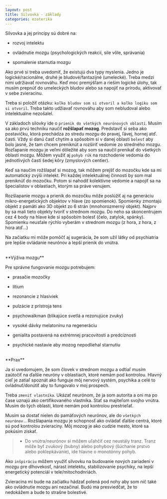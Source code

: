 ```yaml
---
layout: post
title: Silvovka - základy
categories: ezoterika
---
```


Silvovka a jej princípy sú dobré na:

- rozvoj intelektu

- ovládnutie mozgu (psychologických reakcií, sile vôle, správania)

- spomalenie starnutia mozgu


Ako prvé si treba uvedomiť, že existujú dva typy myslenia. Jedno je
logické/racionálne, druhé je bludové/fantazijné (umelecké). Treba medzi
nimi udržiavať rovnováhu. Keď moc premýšľam a riešim logické úlohy, tak
musím prepnúť do umeleckých bludov alebo sa napojiť na prírodu, aktivovať
v sebe zvieracinu.

Treba si položiť otázku: `koľko bludov som si otvoril a koľko logiku som
si otvoril`. Treba takto udžiavať rovnováhu aby som nebludoval alebo
intelektuálne nezošalel.

V základoch silovky ide o `prienik do všetkých neurónových oblastí`. Musím
sa ako prvú techniku naučiť **rožšlapať mozog**. Predstaviť si seba ako
postavičku, ktorá prechádza zo stredu mozgu do pravej, ľávej, hornej atď.
časti. Vždy si danú časť chytím a spôsobím si v danej oblasti `bolesť` aby
bolo jasné, že tam chcem preniknút a rozšíriť vedomie zo stredného mozgu.
Rozľapanie mozgu je veľmi dôležité aby som sa naučil prenikať do všetkých
oblastí mozgu. Môžem využiť aj `pohyb rúk` na rozchodenie vedomia do
jednotlivých častí šedej kôry (zmyslových centier).

Keď sa naučím rožšlapať si mozog, tak môžem prejšť do mozočku kde sa mi
automatický zvýši intelekt. Pri každej intelektuálnej činnosti by som mal
preniknúť do mozočku. Potom si nahodiť kolektívne vedomie a napojiť sa na
špecialistov v oblastiach, ktorým sa práve venujem.

Rozšlapanie mozgu a prienik do mozočku môže poslúžiť aj na generáciu
mikro-energetických objektov v hlave (zo spomienok). Spomienky zmontajú
objekt z pamäti ako 3D objekt zo 6 strán (mnohorozmerný objekt). Najprv by
sa mali tieto objekty tvoriť v strednom mozgu. Do neho sa skoncentrujem
cez 4 body na hlave kde si spôsobím bolesť (čelo, zatylok, spánky).
Spomienku neusťale rýchlo vyberám v strednom mozgu (z hora, z hora, z hora
atď...)

Na začiatku mi môže pomôčť aj sugerácia, že som užil látky od psychiatria
pre lepšie ovládanie neurónov a lepší prienik do vnútra.

<br/>
**Výživa mozgu**

Pre správne fungovanie mozgu potrebujem:

- prasačie mozočky

- lítium

- rezonancie z hlasiviek

- pulzácie z prístroja tens

- psychowalkman (blikajúce svetlá a rezonujúce zvuky)

- vysoké dávky melatonínu na regeneráciu

- genialita postavená na extrémnej pracovitosti a predcíznosti

- psychické nastavie aby mozog nepodliehal starnutiu 

<br/>
**Prax**

Ja si uvedomujem, že som človek v strednom mozgu a odtiaľ musím zaútočiť
na ďalšie neuróny v oblastiach, ktoré nemám pod kontrolou. Hlavný cieľ je
zatiaľ spoznát ako funguje môj nervový systém, psychika a celé to
ovládnuť/donútiť aby to fungovalo v moj prospech. 

Treba `zmeniť vlastníka`. Ukázať neurónom, že ja som autorita a oni ma po
čase uznajú ako certifikovaného vlastníka. Stať sa majiteľom svojho
vnútra. Musím do tých oblastí, ktoré nemám pod kontrolou prestrieľať.

Musím sa dostať nielen do pamäťových neurónov, ale do `všetkých
neurónov.`. Rozšlapania mozgu je schopnosť ako ovládať ďalšie centrá,
ktoré sú pod kontrolou zvieraciny. Môj mozog je ako cudzie mesto, ktoré sa
pokúsim získať.

>- Do vnútra/neurónov si môžem uľahčiť cez neustály tranz. Tranz môže byť
> zvukový (bubny) alebo pohybový (šúchanie prstvo alebo poklepkávanie),
> ide hlavne o monotónny pohyb.

Ako `inšpiráciu` môžem využiť silvovku na budovanie nových zariadení v
mozgu pre dlhovekosť, nárast intelektu, stabilizovanie psychiky, na lepší
energetický potenciál v tele/mitochodnriách.


Zvieracina mi bude na začiatku hádzať polená pod nohy aby som nič také ako
ovládnutie mozgu ani nezačinal. Budú ma presviedčat, že to nedokážem a
bude to strašne bolestivé.
